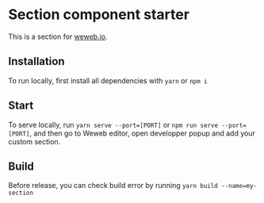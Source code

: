 # Section component starter

This is a section for [weweb.io](https://www.weweb.io/).

## Installation

To run locally, first install all dependencies with `yarn` or `npm i`

## Start

To serve locally, run `yarn serve --port=[PORT]` or `npm run serve --port=[PORT]`, and then go to Weweb editor, open developper popup and add your custom section.

## Build
Before release, you can check build error by running `yarn build --name=my-section`